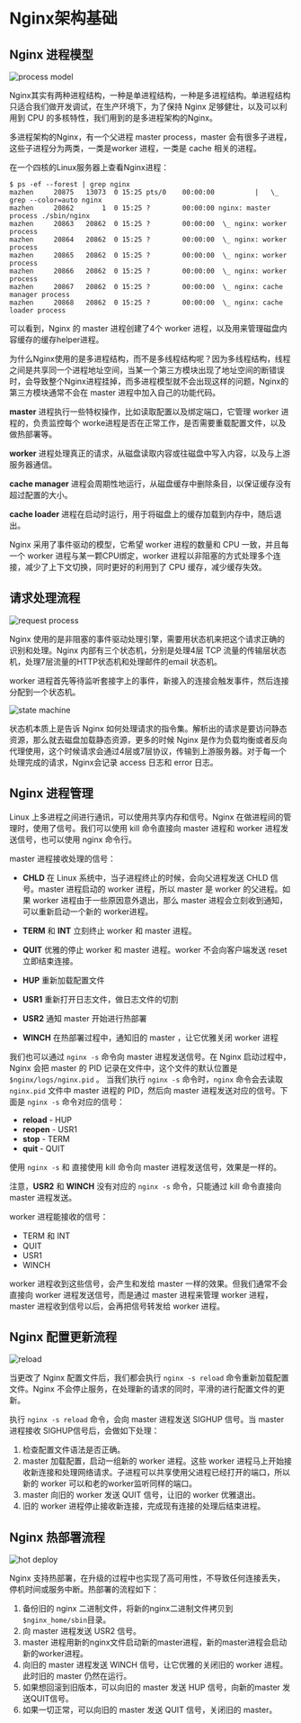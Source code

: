 # Nginx架构基础

## Nginx 进程模型

![process model](https://cdn.mazhen.tech/images/202211161536855.png)

Nginx其实有两种进程结构，一种是单进程结构，一种是多进程结构。单进程结构只适合我们做开发调试，在生产环境下，为了保持 Nginx 足够健壮，以及可以利用到 CPU 的多核特性，我们用到的是多进程架构的Nginx。

多进程架构的Nginx，有一个父进程 master process，master 会有很多子进程，这些子进程分为两类，一类是worker 进程，一类是 cache 相关的进程。

在一个四核的Linux服务器上查看Nginx进程：

```shell
$ ps -ef --forest | grep nginx
mazhen     20875   13073  0 15:25 pts/0    00:00:00          |   \_ grep --color=auto nginx
mazhen     20862       1  0 15:25 ?        00:00:00 nginx: master process ./sbin/nginx
mazhen     20863   20862  0 15:25 ?        00:00:00  \_ nginx: worker process
mazhen     20864   20862  0 15:25 ?        00:00:00  \_ nginx: worker process
mazhen     20865   20862  0 15:25 ?        00:00:00  \_ nginx: worker process
mazhen     20866   20862  0 15:25 ?        00:00:00  \_ nginx: worker process
mazhen     20867   20862  0 15:25 ?        00:00:00  \_ nginx: cache manager process
mazhen     20868   20862  0 15:25 ?        00:00:00  \_ nginx: cache loader process
```

可以看到，Nginx 的 master 进程创建了4个 worker 进程，以及用来管理磁盘内容缓存的缓存helper进程。

为什么Nginx使用的是多进程结构，而不是多线程结构呢？因为多线程结构，线程之间是共享同一个进程地址空间，当某一个第三方模块出现了地址空间的断错误时，会导致整个Nginx进程挂掉，而多进程模型就不会出现这样的问题，Nginx的第三方模块通常不会在 master 进程中加入自己的功能代码。

**master** 进程执行一些特权操作，比如读取配置以及绑定端口，它管理 worker 进程的，负责监控每个 worke进程是否在正常工作，是否需要重载配置文件，以及做热部署等。

**worker** 进程处理真正的请求，从磁盘读取内容或往磁盘中写入内容，以及与上游服务器通信。

**cache manager** 进程会周期性地运行，从磁盘缓存中删除条目，以保证缓存没有超过配置的大小。

**cache loader** 进程在启动时运行，用于将磁盘上的缓存加载到内存中，随后退出。

Nginx 采用了事件驱动的模型，它希望 worker 进程的数量和 CPU 一致，并且每一个 worker 进程与某一颗CPU绑定，worker 进程以非阻塞的方式处理多个连接，减少了上下文切换，同时更好的利用到了 CPU 缓存，减少缓存失效。

## 请求处理流程

![request process](https://cdn.mazhen.tech/images/202211171050526.png)

Nginx 使用的是非阻塞的事件驱动处理引擎，需要用状态机来把这个请求正确的识别和处理。Nginx 内部有三个状态机，分别是处理4层 TCP 流量的传输层状态机，处理7层流量的HTTP状态机和处理邮件的email 状态机。

worker 进程首先等待监听套接字上的事件，新接入的连接会触发事件，然后连接分配到一个状态机。

![state machine](https://cdn.mazhen.tech/images/202211171113018.png)

状态机本质上是告诉 Nginx 如何处理请求的指令集。解析出的请求是要访问静态资源，那么就去磁盘加载静态资源，更多的时候 Nginx 是作为负载均衡或者反向代理使用，这个时候请求会通过4层或7层协议，传输到上游服务器。对于每一个处理完成的请求，Nginx会记录 access 日志和 error 日志。

## Nginx 进程管理

Linux 上多进程之间进行通讯，可以使用共享内存和信号。Nginx 在做进程间的管理时，使用了信号。我们可以使用 kill 命令直接向 master 进程和 worker 进程发送信号，也可以使用 nginx 命令行。

master 进程接收处理的信号：

* **CHLD**  在 Linux 系统中，当子进程终止的时候，会向父进程发送 CHLD 信号。master 进程启动的 worker 进程，所以 master 是 worker 的父进程。如果 worker 进程由于一些原因意外退出，那么 master 进程会立刻收到通知，可以重新启动一个新的 worker进程。

* **TERM** 和 **INT**  立刻终止 worker 和 master 进程。
* **QUIT** 优雅的停止 worker 和 master 进程。worker 不会向客户端发送 reset 立即结束连接。
* **HUP** 重新加载配置文件
* **USR1** 重新打开日志文件，做日志文件的切割
* **USR2** 通知 master 开始进行热部署
* **WINCH** 在热部署过程中，通知旧的 master ，让它优雅关闭 worker 进程

我们也可以通过 `nginx -s` 命令向 master 进程发送信号。在 Nginx 启动过程中， Nginx 会把 master 的 PID 记录在文件中，这个文件的默认位置是 `$nginx/logs/nginx.pid` 。 当我们执行 `nginx -s` 命令时，`nginx` 命令会去读取 `nginx.pid` 文件中 master 进程的 PID，然后向 master 进程发送对应的信号。下面是 `nginx -s` 命令对应的信号：

* **reload** - HUP
* **reopen** - USR1
* **stop** - TERM
* **quit** -  QUIT

使用 `nginx -s`  和 直接使用 kill 命令向 master 进程发送信号，效果是一样的。

注意，**USR2** 和 **WINCH** 没有对应的 `nginx -s` 命令，只能通过 kill 命令直接向 master 进程发送。

worker 进程能接收的信号：

* TERM 和 INT
* QUIT
* USR1
* WINCH

worker 进程收到这些信号，会产生和发给 master 一样的效果。但我们通常不会直接向 worker 进程发送信号，而是通过 master 进程来管理 worker 进程，master 进程收到信号以后，会再把信号转发给 worker 进程。

## Nginx 配置更新流程

![reload](https://cdn.mazhen.tech/images/202211171726947.png)

当更改了 Nginx 配置文件后，我们都会执行 `nginx -s reload` 命令重新加载配置文件。Nginx 不会停止服务，在处理新的请求的同时，平滑的进行配置文件的更新。

执行 `nginx -s reload` 命令，会向 master 进程发送 SIGHUP 信号。当 master 进程接收 SIGHUP信号后，会做如下处理：

1. 检查配置文件语法是否正确。
2. master 加载配置，启动一组新的 worker 进程。这些 worker 进程马上开始接收新连接和处理网络请求。子进程可以共享使用父进程已经打开的端口，所以新的 worker 可以和老的worker监听同样的端口。
3. master 向旧的 worker 发送 QUIT 信号，让旧的 worker 优雅退出。
4. 旧的 worker 进程停止接收新连接，完成现有连接的处理后结束进程。

## Nginx 热部署流程

![hot deploy](https://cdn.mazhen.tech/images/202211171739417.png)

Nginx 支持热部署，在升级的过程中也实现了高可用性，不导致任何连接丢失，停机时间或服务中断。热部署的流程如下：

1. 备份旧的 nginx 二进制文件，将新的nginx二进制文件拷贝到 `$nginx_home/sbin`目录。
2. 向 master 进程发送 USR2 信号。
3. master 进程用新的nginx文件启动新的master进程，新的master进程会启动新的worker进程。
4. 向旧的 master 进程发送 WINCH 信号，让它优雅的关闭旧的 worker 进程。此时旧的 master 仍然在运行。
5. 如果想回滚到旧版本，可以向旧的 master 发送 HUP 信号，向新的master 发送QUIT信号。
6. 如果一切正常，可以向旧的 master 发送 QUIT 信号，关闭旧的 master。
